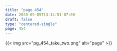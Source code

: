 ```yaml
---
title: "page 454"
date: 2020-09-05T13:14:51-07:00
draft: false
type: "centered-single"
page: 454
---
```


{{< img src="pg_454_take_two.png" alt="page" >}}
